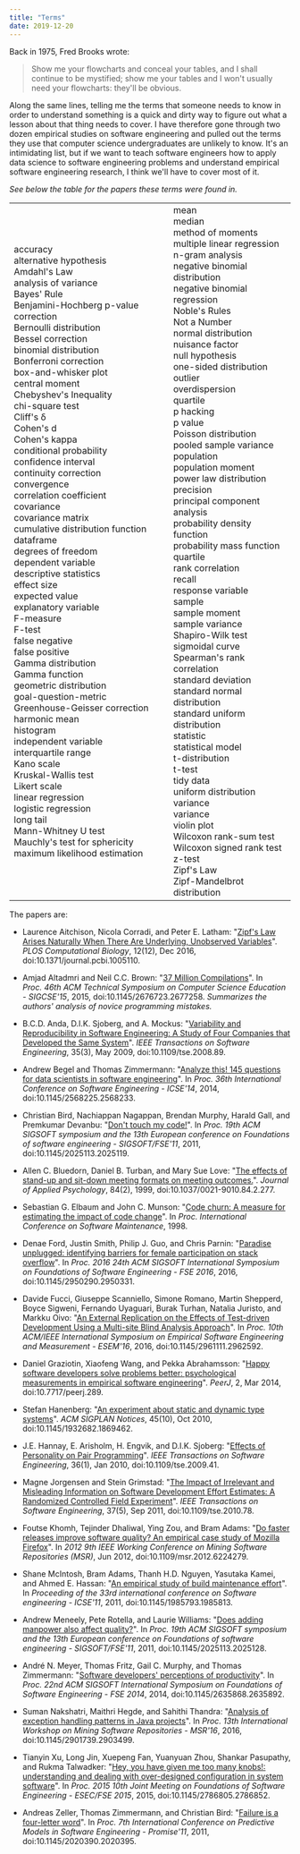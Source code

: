 ```yaml
---
title: "Terms"
date: 2019-12-20
---
```


Back in 1975, Fred Brooks wrote:

> Show me your flowcharts and conceal your tables,
> and I shall continue to be mystified;
> show me your tables and I won't usually need your flowcharts:
> they'll be obvious.

Along the same lines,
telling me the terms that someone needs to know in order to understand something
is a quick and dirty way to figure out what a lesson about that thing needs to cover.
I have therefore gone through two dozen empirical studies on software engineering
and pulled out the terms they use that computer science undergraduates are unlikely to know.
It's an intimidating list,
but if we want to teach software engineers how to
apply data science to software engineering problems
and understand empirical software engineering research,
I think we'll have to cover most of it.

*See below the table for the papers these terms were found in.*

<table class="centered">
  <tr>
    <td>
      accuracy<br>
      alternative hypothesis<br>
      Amdahl's Law<br>
      analysis of variance<br>
      Bayes' Rule<br>
      Benjamini-Hochberg p-value correction<br>
      Bernoulli distribution<br>
      Bessel correction<br>
      binomial distribution<br>
      Bonferroni correction<br>
      box-and-whisker plot<br>
      central moment<br>
      Chebyshev's Inequality<br>
      chi-square test<br>
      Cliff's δ<br>
      Cohen's d<br>
      Cohen's kappa<br>
      conditional probability<br>
      confidence interval<br>
      continuity correction<br>
      convergence<br>
      correlation coefficient<br>
      covariance<br>
      covariance matrix<br>
      cumulative distribution function<br>
      dataframe<br>
      degrees of freedom<br>
      dependent variable<br>
      descriptive statistics<br>
      effect size<br>
      expected value<br>
      explanatory variable<br>
      F-measure<br>
      F-test<br>
      false negative<br>
      false positive<br>
      Gamma distribution<br>
      Gamma function<br>
      geometric distribution<br>
      goal-question-metric<br>
      Greenhouse-Geisser correction<br>
      harmonic mean<br>
      histogram<br>
      independent variable<br>
      interquartile range<br>
      Kano scale<br>
      Kruskal-Wallis test<br>
      Likert scale<br>
      linear regression<br>
      logistic regression<br>
      long tail<br>
      Mann-Whitney U test<br>
      Mauchly's test for sphericity<br>
      maximum likelihood estimation
    </td>
    <td>
      mean<br>
      median<br>
      method of moments<br>
      multiple linear regression<br>
      n-gram analysis<br>
      negative binomial distribution<br>
      negative binomial regression<br>
      Noble's Rules<br>
      Not a Number<br>
      normal distribution<br>
      nuisance factor<br>
      null hypothesis<br>
      one-sided distribution<br>
      outlier<br>
      overdispersion<br>
      quartile<br>
      p hacking<br>
      p value<br>
      Poisson distribution<br>
      pooled sample variance<br>
      population<br>
      population moment<br>
      power law distribution<br>
      precision<br>
      principal component analysis<br>
      probability density function<br>
      probability mass function<br>
      quartile<br>
      rank correlation<br>
      recall<br>
      response variable<br>
      sample<br>
      sample moment<br>
      sample variance<br>
      Shapiro-Wilk test<br>
      sigmoidal curve<br>
      Spearman's rank correlation<br>
      standard deviation<br>
      standard normal distribution<br>
      standard uniform distribution<br>
      statistic<br>
      statistical model<br>
      t-distribution<br>
      t-test<br>
      tidy data<br>
      uniform distribution<br>
      variance<br>
      variance<br>
      violin plot<br>
      Wilcoxon rank-sum test<br>
      Wilcoxon signed rank test<br>
      z-test<br>
      Zipf's Law<br>
      Zipf-Mandelbrot distribution
    </td>
  </tr>
</table>

The papers are:

-   Laurence Aitchison, Nicola Corradi, and Peter E. Latham:
    "[Zipf's Law Arises Naturally When There Are Underlying, Unobserved Variables](https://doi.org/10.1371/journal.pcbi.1005110)".
    *PLOS Computational Biology*, 12(12), Dec 2016, doi:10.1371/journal.pcbi.1005110.

-   Amjad Altadmri and Neil C.C. Brown:
    "[37 Million Compilations](https://doi.org/10.1145/2676723.2677258)".
    In *Proc. 46th ACM Technical Symposium on Computer Science Education - SIGCSE'15*, 2015, doi:10.1145/2676723.2677258.
    *Summarizes the authors' analysis of novice programming mistakes.*

-   B.C.D. Anda, D.I.K. Sjoberg, and A. Mockus:
    "[Variability and Reproducibility in Software Engineering: A Study of Four Companies that Developed the Same System](https://doi.org/10.1109/tse.2008.89)".
    *IEEE Transactions on Software Engineering*, 35(3), May 2009, doi:10.1109/tse.2008.89.

-   Andrew Begel and Thomas Zimmermann:
    "[Analyze this! 145 questions for data scientists in software engineering](https://doi.org/10.1145/2568225.2568233)".
    In *Proc. 36th International Conference on Software Engineering - ICSE'14*, 2014, doi:10.1145/2568225.2568233.

-   Christian Bird, Nachiappan Nagappan, Brendan Murphy, Harald Gall, and Premkumar Devanbu:
    "[Don't touch my code!](https://doi.org/10.1145/2025113.2025119)".
    In *Proc. 19th ACM SIGSOFT symposium and the 13th European conference on Foundations of software engineering - SIGSOFT/FSE'11*, 2011, doi:10.1145/2025113.2025119.

-   Allen C. Bluedorn, Daniel B. Turban, and Mary Sue Love:
    "[The effects of stand-up and sit-down meeting formats on meeting outcomes.](https://doi.org/10.1037/0021-9010.84.2.277)".
    *Journal of Applied Psychology*, 84(2), 1999, doi:10.1037/0021-9010.84.2.277.

-   Sebastian G. Elbaum and John C. Munson:
    "[Code churn: A measure for estimating the impact of code change](http://dl.acm.org/citation.cfm?id=850947.853326)".
    In *Proc. International Conference on Software Maintenance*, 1998.

-   Denae Ford, Justin Smith, Philip J. Guo, and Chris Parnin:
    "[Paradise unplugged: identifying barriers for female participation on stack overflow](https://doi.org/10.1145/2950290.2950331)".
    In *Proc. 2016 24th ACM SIGSOFT International Symposium on Foundations of Software Engineering - FSE 2016*, 2016, doi:10.1145/2950290.2950331.

-   Davide Fucci, Giuseppe Scanniello, Simone Romano, Martin Shepperd, Boyce Sigweni, Fernando Uyaguari, Burak Turhan, Natalia Juristo, and Markku Oivo:
    "[An External Replication on the Effects of Test-driven Development Using a Multi-site Blind Analysis Approach](https://doi.org/10.1145/2961111.2962592)".
    In *Proc. 10th ACM/IEEE International Symposium on Empirical Software Engineering and Measurement - ESEM'16*, 2016, doi:10.1145/2961111.2962592.

-   Daniel Graziotin, Xiaofeng Wang, and Pekka Abrahamsson:
    "[Happy software developers solve problems better: psychological measurements in empirical software engineering](https://doi.org/10.7717/peerj.289)".
    *PeerJ*, 2, Mar 2014, doi:10.7717/peerj.289.

-   Stefan Hanenberg:
    "[An experiment about static and dynamic type systems](https://doi.org/10.1145/1932682.1869462)".
    *ACM SIGPLAN Notices*, 45(10), Oct 2010, doi:10.1145/1932682.1869462.

-   J.E. Hannay, E. Arisholm, H. Engvik, and D.I.K. Sjoberg:
    "[Effects of Personality on Pair Programming](https://doi.org/10.1109/tse.2009.41)".
    *IEEE Transactions on Software Engineering*, 36(1), Jan 2010, doi:10.1109/tse.2009.41.

-   Magne Jorgensen and Stein Grimstad:
    "[The Impact of Irrelevant and Misleading Information on Software Development Effort Estimates: A Randomized Controlled Field Experiment](https://doi.org/10.1109/tse.2010.78)".
    *IEEE Transactions on Software Engineering*, 37(5), Sep 2011, doi:10.1109/tse.2010.78.

-   Foutse Khomh, Tejinder Dhaliwal, Ying Zou, and Bram Adams:
    "[Do faster releases improve software quality? An empirical case study of Mozilla Firefox](https://doi.org/10.1109/msr.2012.6224279)".
    In *2012 9th IEEE Working Conference on Mining Software Repositories (MSR)*, Jun 2012, doi:10.1109/msr.2012.6224279.

-   Shane McIntosh, Bram Adams, Thanh H.D. Nguyen, Yasutaka Kamei, and Ahmed E. Hassan:
    "[An empirical study of build maintenance effort](https://doi.org/10.1145/1985793.1985813)".
    In *Proceeding of the 33rd international conference on Software engineering - ICSE'11*, 2011, doi:10.1145/1985793.1985813.

-   Andrew Meneely, Pete Rotella, and Laurie Williams:
    "[Does adding manpower also affect quality?](https://doi.org/10.1145/2025113.2025128)".
    In *Proc. 19th ACM SIGSOFT symposium and the 13th European conference on Foundations of software engineering - SIGSOFT/FSE'11*, 2011, doi:10.1145/2025113.2025128.

-   André N. Meyer, Thomas Fritz, Gail C. Murphy, and Thomas Zimmermann:
    "[Software developers' perceptions of productivity](https://doi.org/10.1145/2635868.2635892)".
    In *Proc. 22nd ACM SIGSOFT International Symposium on Foundations of Software Engineering - FSE 2014*, 2014, doi:10.1145/2635868.2635892.

-   Suman Nakshatri, Maithri Hegde, and Sahithi Thandra:
    "[Analysis of exception handling patterns in Java projects](https://doi.org/10.1145/2901739.2903499)".
    In *Proc. 13th International Workshop on Mining Software Repositories - MSR'16*, 2016, doi:10.1145/2901739.2903499.

-   Tianyin Xu, Long Jin, Xuepeng Fan, Yuanyuan Zhou, Shankar Pasupathy, and Rukma Talwadker:
    "[Hey, you have given me too many knobs!: understanding and dealing with over-designed configuration in system software](https://doi.org/10.1145/2786805.2786852)".
    In *Proc. 2015 10th Joint Meeting on Foundations of Software Engineering - ESEC/FSE 2015*, 2015, doi:10.1145/2786805.2786852.

-   Andreas Zeller, Thomas Zimmermann, and Christian Bird:
    "[Failure is a four-letter word](https://doi.org/10.1145/2020390.2020395)".
    In *Proc. 7th International Conference on Predictive Models in Software Engineering - Promise'11*, 2011, doi:10.1145/2020390.2020395.
